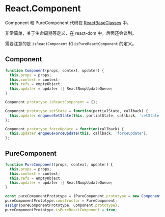 # React.Component

Component 和 PureComponent 代码在 [ReactBaseClasses](../react/packages/react/src/ReactBaseClasses.js) 中。

非常简单，关于生命周期等定义，在 react-dom 中，后面还会谈到。

需要注意的是  `isReactComponent` 和 `isPureReactComponent` 的定义。

## Component

```js
function Component(props, context, updater) {
  this.props = props;
  this.context = context;
  this.refs = emptyObject;
  this.updater = updater || ReactNoopUpdateQueue;
}

Component.prototype.isReactComponent = {};
```

```js
Component.prototype.setState = function(partialState, callback) {
  this.updater.enqueueSetState(this, partialState, callback, 'setState');
};
```

```js
Component.prototype.forceUpdate = function(callback) {
  this.updater.enqueueForceUpdate(this, callback, 'forceUpdate');
};
```

## PureComponent

```js
function PureComponent(props, context, updater) {
  this.props = props;
  this.context = context;
  this.refs = emptyObject;
  this.updater = updater || ReactNoopUpdateQueue;
}

const pureComponentPrototype = (PureComponent.prototype = new ComponentDummy());
pureComponentPrototype.constructor = PureComponent;
assign(pureComponentPrototype, Component.prototype);
pureComponentPrototype.isPureReactComponent = true;
```
